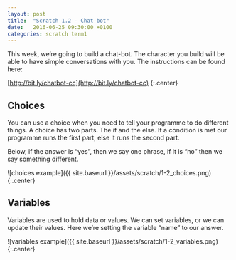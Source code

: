 ```yaml
---
layout: post
title:  "Scratch 1.2 - Chat-bot"
date:   2016-06-25 09:30:00 +0100
categories: scratch term1
---
```

This week, we’re going to build a chat-bot. The character you build will be able to have simple conversations with you. The instructions can be found here:

[http://bit.ly/chatbot-cc](http://bit.ly/chatbot-cc)
{:.center}

## Choices
You can use a choice when you need to tell your programme to do different things. A choice has two parts. The if and the else. If a condition is met our programme runs the first part, else it runs the second part.

Below, if the answer is “yes”, then we say one phrase, if it is “no” then we say something different.

![choices example]({{ site.baseurl }}/assets/scratch/1-2_choices.png)
{:.center}

## Variables
Variables are used to hold data or values. We can set variables, or we can update their values. Here we’re setting the variable “name” to our answer.

![variables example]({{ site.baseurl }}/assets/scratch/1-2_variables.png)
{:.center}
